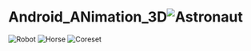 # Android_ANimation_3D![Astronaut](https://user-images.githubusercontent.com/70112790/158030400-5723291b-5eb5-4d18-8c5f-61cd73de6358.jpeg)
![Robot](https://user-images.githubusercontent.com/70112790/158030402-0477bdfd-c621-4468-a399-b6578ba2c239.jpeg)
![Horse](https://user-images.githubusercontent.com/70112790/158030403-0c9d2db3-6784-4e74-a2c3-f976936d558c.jpeg)
![Coreset](https://user-images.githubusercontent.com/70112790/158030405-cc42d5cc-f34b-4d81-be98-bda12a3e4990.jpeg)
